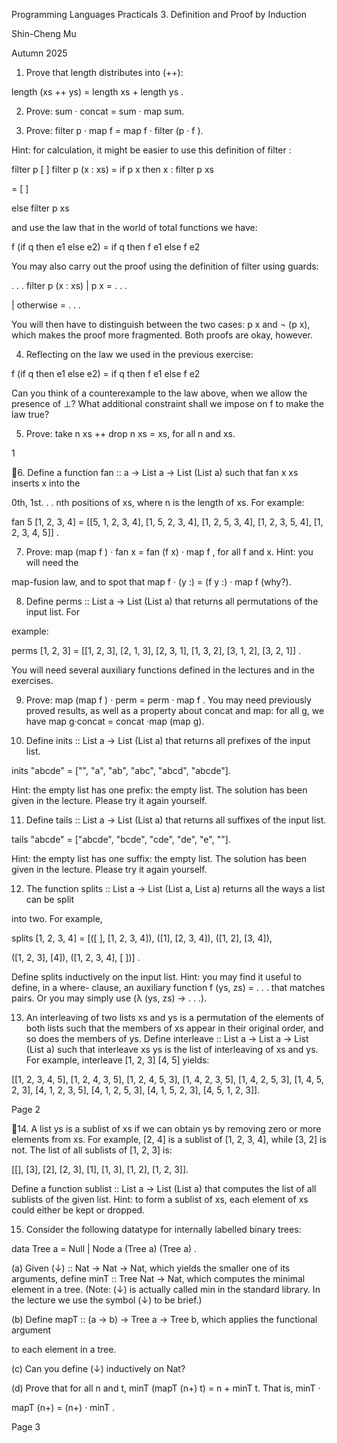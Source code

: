 Programming Languages
Practicals 3. Definition and Proof by Induction

Shin-Cheng Mu

Autumn 2025

1. Prove that length distributes into (++):

length (xs ++ ys) = length xs + length ys .

2. Prove: sum · concat = sum · map sum.

3. Prove: filter p · map f = map f · filter (p · f ).

Hint: for calculation, it might be easier to use this definition of filter :

filter p [ ]
filter p (x : xs) = if p x then x : filter p xs

= [ ]

else filter p xs

and use the law that in the world of total functions we have:

f (if q then e1 else e2) = if q then f e1 else f e2

You may also carry out the proof using the definition of filter using guards:

. . .
filter p (x : xs) | p x = . . .

| otherwise = . . .

You will then have to distinguish between the two cases: p x and ¬ (p x), which makes the
proof more fragmented. Both proofs are okay, however.

4. Reflecting on the law we used in the previous exercise:

f (if q then e1 else e2) = if q then f e1 else f e2

Can you think of a counterexample to the law above, when we allow the presence of ⊥?
What additional constraint shall we impose on f to make the law true?

5. Prove: take n xs ++ drop n xs = xs, for all n and xs.

1

6. Define a function fan :: a → List a → List (List a) such that fan x xs inserts x into the

0th, 1st. . . nth positions of xs, where n is the length of xs. For example:

fan 5 [1, 2, 3, 4] = [[5, 1, 2, 3, 4], [1, 5, 2, 3, 4], [1, 2, 5, 3, 4], [1, 2, 3, 5, 4], [1, 2, 3, 4, 5]] .

7. Prove: map (map f ) · fan x = fan (f x) · map f , for all f and x. Hint: you will need the

map-fusion law, and to spot that map f · (y :) = (f y :) · map f (why?).

8. Define perms :: List a → List (List a) that returns all permutations of the input list. For

example:

perms [1, 2, 3] = [[1, 2, 3], [2, 1, 3], [2, 3, 1], [1, 3, 2], [3, 1, 2], [3, 2, 1]] .

You will need several auxiliary functions defined in the lectures and in the exercises.

9. Prove: map (map f ) · perm = perm · map f . You may need previously proved results, as well
as a property about concat and map: for all g, we have map g·concat = concat ·map (map g).

10. Define inits :: List a → List (List a) that returns all prefixes of the input list.

inits "abcde" = ["", "a", "ab", "abc", "abcd", "abcde"].

Hint: the empty list has one prefix: the empty list. The solution has been given in the lecture.
Please try it again yourself.

11. Define tails :: List a → List (List a) that returns all suffixes of the input list.

tails "abcde" = ["abcde", "bcde", "cde", "de", "e", ""].

Hint: the empty list has one suffix: the empty list. The solution has been given in the lecture.
Please try it again yourself.

12. The function splits :: List a → List (List a, List a) returns all the ways a list can be split

into two. For example,

splits [1, 2, 3, 4] = [([ ], [1, 2, 3, 4]), ([1], [2, 3, 4]), ([1, 2], [3, 4]),

([1, 2, 3], [4]), ([1, 2, 3, 4], [ ])] .

Define splits inductively on the input list. Hint: you may find it useful to define, in a where-
clause, an auxiliary function f (ys, zs) = . . . that matches pairs. Or you may simply use
(λ (ys, zs) → . . .).

13. An interleaving of two lists xs and ys is a permutation of the elements of both lists such that
the members of xs appear in their original order, and so does the members of ys. Define
interleave :: List a → List a → List (List a) such that interleave xs ys is the list of
interleaving of xs and ys. For example, interleave [1, 2, 3] [4, 5] yields:

[[1, 2, 3, 4, 5], [1, 2, 4, 3, 5], [1, 2, 4, 5, 3], [1, 4, 2, 3, 5], [1, 4, 2, 5, 3],
[1, 4, 5, 2, 3], [4, 1, 2, 3, 5], [4, 1, 2, 5, 3], [4, 1, 5, 2, 3], [4, 5, 1, 2, 3]].

Page 2

14. A list ys is a sublist of xs if we can obtain ys by removing zero or more elements from xs. For
example, [2, 4] is a sublist of [1, 2, 3, 4], while [3, 2] is not. The list of all sublists of [1, 2, 3] is:

[[], [3], [2], [2, 3], [1], [1, 3], [1, 2], [1, 2, 3]].

Define a function sublist :: List a → List (List a) that computes the list of all sublists of the
given list. Hint: to form a sublist of xs, each element of xs could either be kept or dropped.

15. Consider the following datatype for internally labelled binary trees:

data Tree a = Null | Node a (Tree a) (Tree a) .

(a) Given (↓) :: Nat → Nat → Nat, which yields the smaller one of its arguments, define
minT :: Tree Nat → Nat, which computes the minimal element in a tree. (Note: (↓) is
actually called min in the standard library. In the lecture we use the symbol (↓) to be
brief.)

(b) Define mapT :: (a → b) → Tree a → Tree b, which applies the functional argument

to each element in a tree.

(c) Can you define (↓) inductively on Nat?

(d) Prove that for all n and t, minT (mapT (n+) t) = n + minT t. That is, minT ·

mapT (n+) = (n+) · minT .

Page 3
